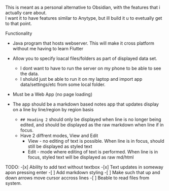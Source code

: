 This is meant as a personal alternative to Obsidian, with the features that i actually care about.<br>
I want it to have features similar to Anytype, but ill build it u to evetually get to that point.<br>

Functionality
 - Java program that hosts webserver. This will make it cross platform without me having to learn Flutter
 - Allow you to specify loacal files/folders as part of displayed data set.
 	- I dont want to have to run the server on my phone to be able to see the data.
 	- I sholuld just be able to run it on my laptop and import app data/settings/etc from some local folder.

 - Must be a Web App (no page loading)
 - The app should be a markdown based notes app that updates display on a line by line/region by region basis
 	- `## Heading 2` should only be displayed when line is no longer being edited, and should be displayed as
 	   the raw markdown when line if in focus. 
 	- Have 2 diffrent modes, View and Edit
 		- View - no editing of text is possible. When line is in focus, should still be displayed as styled text
 		- Edit - mode where editing of text is performed. When line is in focus, styled text will be displayed as raw md/html 

TODO:
	-[x] Ability to add text without textbox
	-[x] Text updates in someway apon pressing enter
	-[ ] Add markdown styling
	-[ ] Make such that up and down arrows move cursor accross lines
	-[ ] Beable to read files from system.
	
